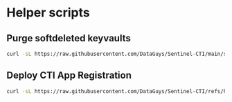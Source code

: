 # Helper scripts

## Purge softdeleted keyvaults

```bash
curl -sL https://raw.githubusercontent.com/DataGuys/Sentinel-CTI/main/scripts/purge-softdeleted-keyvaults.sh | tr -d '\r' | bash
```

## Deploy CTI App Registration

```bash
curl -sL https://raw.githubusercontent.com/DataGuys/Sentinel-CTI/refs/heads/main/scripts/create-cti-app-registration.sh | tr -d '\r' | bash
```
